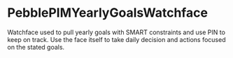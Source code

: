 # PebblePIMYearlyGoalsWatchface
Watchface used to pull yearly goals with SMART constraints and use PIN to keep on track. Use the face itself to take daily decision and actions focused on the stated goals.
